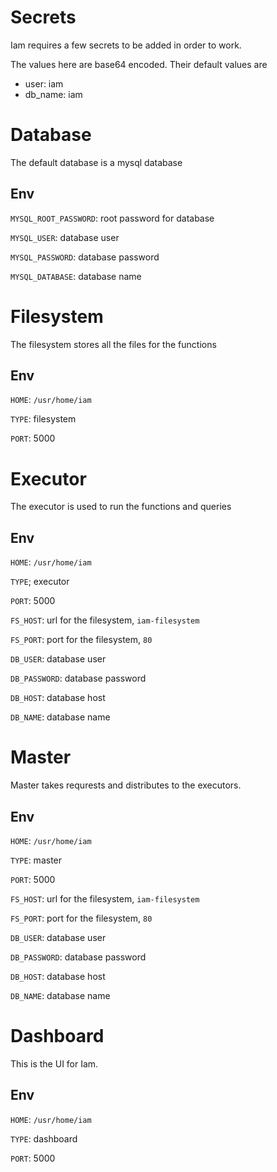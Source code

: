 # Secrets
Iam requires a few secrets to be added in order to work.

The values here are base64 encoded. Their default values are
- user: iam
- db_name: iam

# Database
The default database is a mysql database

## Env
`MYSQL_ROOT_PASSWORD`: root password for database

`MYSQL_USER`: database user

`MYSQL_PASSWORD`: database password

`MYSQL_DATABASE`: database name

# Filesystem
The filesystem stores all the files for the functions

## Env
`HOME`: `/usr/home/iam`

`TYPE`: filesystem

`PORT`: 5000

# Executor
The executor is used to run the functions and queries

## Env
`HOME`: `/usr/home/iam`

`TYPE`; executor

`PORT`: 5000

`FS_HOST`: url for the filesystem, `iam-filesystem`

`FS_PORT`: port for the filesystem, `80`

`DB_USER`: database user

`DB_PASSWORD`: database password

`DB_HOST`: database host

`DB_NAME`: database name

# Master
Master takes requrests and distributes to the executors.

## Env
`HOME`: `/usr/home/iam`

`TYPE`: master

`PORT`: 5000

`FS_HOST`: url for the filesystem, `iam-filesystem`

`FS_PORT`: port for the filesystem, `80`

`DB_USER`: database user

`DB_PASSWORD`: database password

`DB_HOST`: database host

`DB_NAME`: database name

# Dashboard
This is the UI for Iam.

## Env
`HOME`: `/usr/home/iam`

`TYPE`: dashboard

`PORT`: 5000